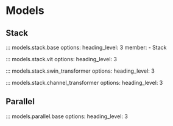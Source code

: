 # Models

## Stack
::: models.stack.base
    options:
        heading_level: 3
        member:
            - Stack


::: models.stack.vit
    options:
        heading_level: 3


::: models.stack.swin_transformer
    options:
        heading_level: 3


::: models.stack.channel_transformer
    options:
        heading_level: 3


## Parallel

::: models.parallel.base
    options:
        heading_level: 3

